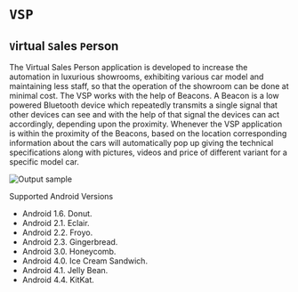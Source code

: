 # `VSP`
## `V`irtual `S`ales `P`erson  
The Virtual Sales Person application is developed to increase the automation in luxurious showrooms, exhibiting various car model and maintaining less staff, so that the operation of the showroom can be done at minimal cost. The VSP works with the help of Beacons. A Beacon is a low powered Bluetooth device which repeatedly transmits a single signal that other devices can see and with the help of that signal the devices can act accordingly, depending upon the proximity. Whenever the VSP application is within the proximity of the Beacons, based on the location corresponding information about the cars will automatically pop up giving the technical specifications along with pictures, videos and price of different variant for a specific model car. 

![Output sample](https://github.com/viswambhar-yasa/Virtual-sales-person/raw/master/GIF-200906_163730.gif)


Supported Android Versions
- Android 1.6. Donut.
- Android 2.1. Eclair.
- Android 2.2. Froyo.
- Android 2.3. Gingerbread.
- Android 3.0. Honeycomb.
- Android 4.0. Ice Cream Sandwich.
- Android 4.1. Jelly Bean.
- Android 4.4. KitKat.
